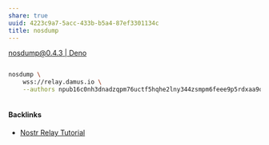 ```yaml
---
share: true
uuid: 4223c9a7-5acc-433b-b5a4-87ef3301134c
title: nosdump
---
```

[nosdump@0.4.3 | Deno](https://deno.land/x/nosdump@0.4.3)


``` bash

nosdump \
	wss://relay.damus.io \
	--authors npub16c0nh3dnadzqpm76uctf5hqhe2lny344zsmpm6feee9p5rdxaa9q586nvr > dump.jsonl
	
```

#### Backlinks

* [Nostr Relay Tutorial](/c7866777-9a38-45b0-9cb6-2bf757879e17)